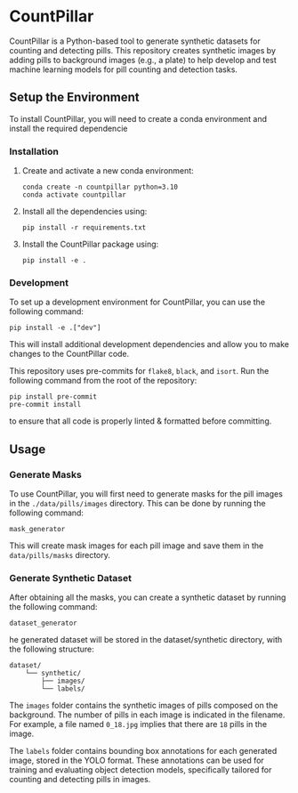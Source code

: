 # CountPillar

CountPillar is a Python-based tool to generate synthetic datasets for counting and detecting pills. This repository creates synthetic images by adding pills to background images (e.g., a plate) to help develop and test machine learning models for pill counting and detection tasks.



## Setup the Environment

To install CountPillar, you will need to create a conda environment and install the required dependencie

### Installation
1. Create and activate a new conda environment:
    ```
    conda create -n countpillar python=3.10
    conda activate countpillar
    ```

2. Install all the dependencies using:
    ```
    pip install -r requirements.txt
    ```
3. Install the CountPillar package using:
    ```
    pip install -e .
    ```

### Development
To set up a development environment for CountPillar, you can use the following command:

    pip install -e .["dev"]

This will install additional development dependencies and allow you to make changes to the CountPillar code.

This repository uses pre-commits for `flake8`, `black`, and `isort`.
Run the following command from the root of the repository:

```shell script
pip install pre-commit
pre-commit install
```
to ensure that all code is properly linted & formatted before committing.

## Usage
### Generate Masks

To use CountPillar, you will first need to generate masks for the pill images in the `./data/pills/images` directory. This can be done by running the following command:
```
mask_generator
```
This will create mask images for each pill image and save them in the `data/pills/masks` directory.

### Generate Synthetic Dataset

After obtaining all the masks, you can create a synthetic dataset by running the following command:
```
dataset_generator
```
he generated dataset will be stored in the dataset/synthetic directory, with the following structure:
```
dataset/
    └── synthetic/
        ├── images/
        └── labels/
```

The `images` folder contains the synthetic images of pills composed on the background. The number of pills in each image is indicated in the filename. For example, a file named `0_18.jpg` implies that there are `18` pills in the image.

The `labels` folder contains bounding box annotations for each generated image, stored in the YOLO format. These annotations can be used for training and evaluating object detection models, specifically tailored for counting and detecting pills in images.
